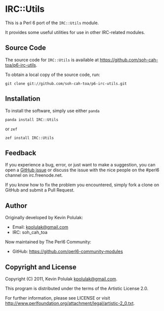 # IRC::Utils

This is a Perl 6 port of the `IRC::Utils` module.

It provides some useful utilities for use in other IRC-related modules.


## Source Code

The source code for `IRC::Utils` is available at <https://github.com/soh-cah-toa/p6-irc-utils>.

To obtain a local copy of the source code, run:

    git clone git://github.com/soh-cah-toa/p6-irc-utils.git


## Installation

To install the software, simply use either `panda`

    panda install IRC::Utils

or `zef`

    zef install IRC::Utils


## Feedback

If you experience a bug, error, or just want to make a suggestion, you can
open a [GitHub issue](https://github.com/perl6-community-modules/p6-irc-utils/issues)
or discuss the issue with the nice people on the #perl6 channel on irc.freenode.net.

If you know how to fix the problem you encountered, simply fork a clone on
GitHub and submit a Pull Request.


## Author

Originally developed by Kevin Polulak:
  - Email: kpolulak@gmail.com
  - IRC:   soh_cah_toa

Now maintained by The Perl6 Community:
  - GitHub: https://github.com/perl6-community-modules


## Copyright and License

Copyright (C) 2011, Kevin Polulak <kpolulak@gmail.com>.

This program is distributed under the terms of the Artistic License 2.0.

For further information, please see LICENSE or visit 
<http://www.perlfoundation.org/attachment/legal/artistic-2_0.txt>.

